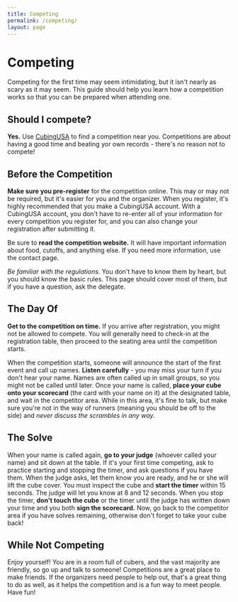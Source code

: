 ```yaml
---
title: Competing
permalink: /competing/
layout: page
---
```


Competing
=========

Competing for the first time may seem intimidating, but it isn't nearly as scary as it may seem. This guide should help you learn how a competition works so that you can be prepared when attending one.

Should I compete?
-----------------
**Yes.** Use [CubingUSA](https://cubingusa.com) to find a competition near you. Competitions are about having a good time and beating yor own records - there's no reason not to compete!

Before the Competition
----------------------

**Make sure you pre-register** for the competition online. This may or may not be required, but it's easier for you and the organizer. When you register, it's highly recommended that you make a CubingUSA account. With a CubingUSA account, you don't have to re-enter all of your information for every competition you register for, and you can also change your registration after submitting it.

Be sure to **read the competition website.** It will have important information about food, cutoffs, and anything else. If you need more information, use the contact page.

*Be familiar with the regulations.* You don't have to know them by heart, but you should know the basic rules. This page should cover most of them, but if you have a question, ask the delegate.

The Day Of
----------

**Get to the competition on time.** If you arrive after registration, you might not be allowed to compete. You will generally need to check-in at the registration table, then proceed to the seating area until the competition starts.

When the competition starts, someone will announce the start of the first event and call up names. **Listen
carefully** - you may miss your turn if you don't hear your name. Names are often called up in small groups, so you might not be called until later. Once your name is called, **place your cube onto your scorecard** (the card with your name on it) at the designated table, and wait in the competitor area. While in this area, it's fine to talk, but make sure you're not in the way of runners (meaning you should be off to the side) and *never discuss the scrambles in any way.*

The Solve
---------

When your name is called again, **go to your judge** (whoever called your name) and sit down at the table. If it's your first time competing, ask to practice starting and stopping the timer, and ask questions if you have them. When the judge asks, let them know you are ready, and he or she will lift the cube cover. You must inspect the cube and **start the timer** within 15 seconds. The judge will let you know at 8 and 12 seconds. When you stop the timer, **don't touch the cube** or the timer until the judge has written down your time and you both **sign the scorecard.** Now, go back to the competitor area if you have solves remaining, otherwise don't forget to take your cube back!

While Not Competing
-------------------

Enjoy yourself! You are in a room full of cubers, and the vast majority are friendly, so go up and talk to someone! Competitions are a great place to make friends. If the organizers need people to help out, that's a great thing to do as well, as it helps the competition and is a fun way to meet people. Have fun!